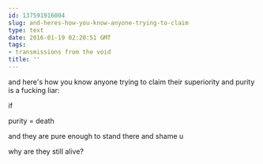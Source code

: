 ```yaml
---
id: 137591916004
slug: and-heres-how-you-know-anyone-trying-to-claim
type: text
date: 2016-01-19 02:20:51 GMT
tags:
- transmissions from the void
title: ''
---
```


and here's how you know anyone trying to claim their superiority and purity is a fucking liar:

if

purity = death

and they are pure enough to stand there and shame u

why are they still alive?